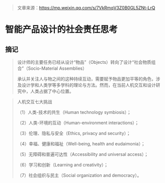 > 文章来源：https://mp.weixin.qq.com/s/7VkRmqV3Z0B0GL5ZNt-LrQ

# 智能产品设计的社会责任思考

## 摘记

> 设计师的主要任务已经从设计“物品”（Objects）转向了设计“社会物质组合”（Socio-Material Assemblies）
>
> 承认并关注人与物之间的这种持续互动，需要赋予物品更加平等的角色，涉及设计学和人类学等多学科的理论与方法。然而，在当前人机交互和设计研究中，人类占据了中心位置。

> 人机交互七大挑战
>
> （1）人类-技术的共生（Human technology symbiosis）；
>
> （2）人类-环境的互动（Human-environment interactions）；
>
> （3）伦理、隐私与安全（Ethics, privacy and security）；
>
> （4）幸福、健康和福祉（Well-being, health and eudaimonia）；
>
> （5）无障碍和普遍可达性（Accessibility and universal access）；
>
> （6）学习和创新（Learning and creativity）；
>
> （7）社会组织与民主（Social organization and democracy）。